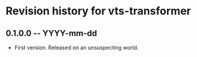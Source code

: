 # Revision history for vts-transformer

## 0.1.0.0  -- YYYY-mm-dd

* First version. Released on an unsuspecting world.
